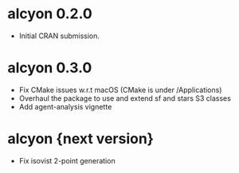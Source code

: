 # alcyon 0.2.0

* Initial CRAN submission.

# alcyon 0.3.0

* Fix CMake issues w.r.t macOS (CMake is under /Applications)
* Overhaul the package to use and extend sf and stars S3 classes
* Add agent-analysis vignette

# alcyon {next version}

* Fix isovist 2-point generation

